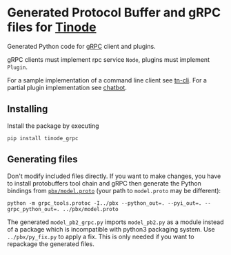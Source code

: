 # Generated Protocol Buffer and gRPC files for [Tinode](https://github.com/tinode)

Generated Python code for [gRPC](https://grpc.io/) client and plugins.

gRPC clients must implement rpc service `Node`, plugins must implement `Plugin`.

For a sample implementation of a command line client see [tn-cli](https://github.com/volvlabs/towncryer-chat-server/tree/master/tn-cli/).
For a partial plugin implementation see [chatbot](https://github.com/volvlabs/towncryer-chat-server/tree/master/chatbot).

## Installing

Install the package by executing
```
pip install tinode_grpc
```


## Generating files

Don't modify included files directly. If you want to make changes, you have to install protobuffers tool chain and gRPC then generate the Python bindings from [`pbx/model.proto`](https://github.com/volvlabs/towncryer-chat-server/tree/master/pbx/model.proto) (your path to `model.proto` may be different):
```
python -m grpc_tools.protoc -I../pbx --python_out=. --pyi_out=. --grpc_python_out=. ../pbx/model.proto
```
The generated `model_pb2_grpc.py` imports `model_pb2.py` as a module instead of a package which is incompatible with python3 packaging system. Use `../pbx/py_fix.py` to apply a fix. This is only needed if you want to repackage the generated files.
